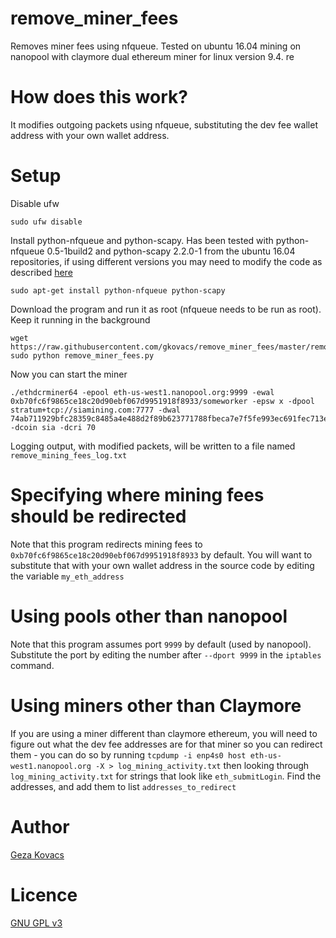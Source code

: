 # remove_miner_fees

Removes miner fees using nfqueue. Tested on ubuntu 16.04 mining on nanopool with claymore dual ethereum miner for linux version 9.4. re

# How does this work?

It modifies outgoing packets using nfqueue, substituting the dev fee wallet address with your own wallet address.

# Setup

Disable ufw

```
sudo ufw disable
```

Install python-nfqueue and python-scapy. Has been tested with python-nfqueue 0.5-1build2 and python-scapy 2.2.0-1 from the ubuntu 16.04 repositories, if using different versions you may need to modify the code as described [here](https://github.com/gkovacs/remove_miner_fees/issues/1)

```
sudo apt-get install python-nfqueue python-scapy
```

Download the program and run it as root (nfqueue needs to be run as root). Keep it running in the background

```
wget https://raw.githubusercontent.com/gkovacs/remove_miner_fees/master/remove_mining_fees.py
sudo python remove_miner_fees.py
```

Now you can start the miner

```
./ethdcrminer64 -epool eth-us-west1.nanopool.org:9999 -ewal 0xb70fc6f9865ce18c20d90ebf067d9951918f8933/someworker -epsw x -dpool stratum+tcp://siamining.com:7777 -dwal 74ab711929bfc28359c8485a4e488d2f89b623771788fbeca7e7f5fe993ec691fec713e9f35b.someworker -dcoin sia -dcri 70
```

Logging output, with modified packets, will be written to a file named `remove_mining_fees_log.txt`

# Specifying where mining fees should be redirected

Note that this program redirects mining fees to `0xb70fc6f9865ce18c20d90ebf067d9951918f8933` by default. You will want to substitute that with your own wallet address in the source code by editing the variable `my_eth_address`

# Using pools other than nanopool

Note that this program assumes port `9999` by default (used by nanopool). Substitute the port by editing the number after `--dport 9999` in the `iptables` command.

# Using miners other than Claymore

If you are using a miner different than claymore ethereum, you will need to figure out what the dev fee addresses are for that miner so you can redirect them - you can do so by running `tcpdump -i enp4s0 host eth-us-west1.nanopool.org -X > log_mining_activity.txt` then looking through `log_mining_activity.txt` for strings that look like `eth_submitLogin`. Find the addresses, and add them to list `addresses_to_redirect`

# Author

[Geza Kovacs](https://github.com/gkovacs/)

# Licence

[GNU GPL v3](https://www.gnu.org/licenses/gpl-3.0.en.html)
